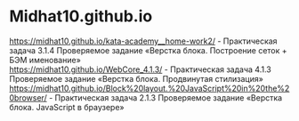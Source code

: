 # Midhat10.github.io
https://midhat10.github.io/kata-academy__home-work2/ - Практическая задача 3.1.4 Проверяемое задание «Верстка блока. Построение сеток + БЭМ именование» </br>
https://midhat10.github.io/WebCore_4.1.3/  - Практическая задача 4.1.3 Проверяемое задание «Верстка блока. Продвинутая стилизация»
https://midhat10.github.io/Block%20layout.%20JavaScript%20in%20the%20browser/ - Практическая задача 2.1.3 Проверяемое задание «Верстка блока. JavaScript в браузере»

